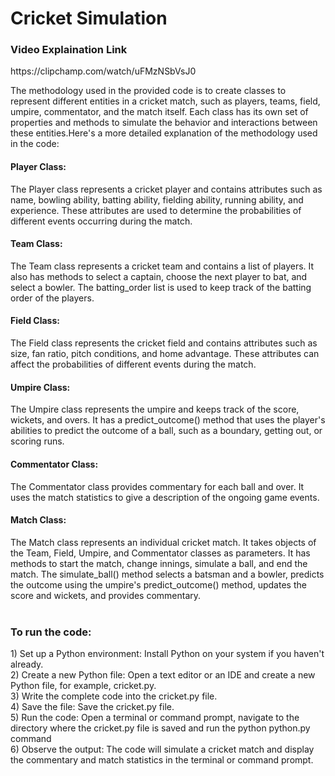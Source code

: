# Cricket Simulation

<h3>Video Explaination Link</h3>
https://clipchamp.com/watch/uFMzNSbVsJ0

The methodology used in the provided code is to create classes to represent different entities in a cricket match, such as players, teams, field, umpire, commentator, and the match itself. Each class has its own set of properties and methods to simulate the behavior and interactions between these entities.Here's a more detailed explanation of the methodology used in the code:

<h4>Player Class:</h4>The Player class represents a cricket player and contains attributes such as name, bowling ability, batting ability, fielding ability, running ability, and experience. These attributes are used to determine the probabilities of different events occurring during the match.

<h4>Team Class:</h4>The Team class represents a cricket team and contains a list of players. It also has methods to select a captain, choose the next player to bat, and select a bowler. The batting_order list is used to keep track of the batting order of the players.

<h4>Field Class:</h4>The Field class represents the cricket field and contains attributes such as size, fan ratio, pitch conditions, and home advantage. These attributes can affect the probabilities of different events during the match.

<h4>Umpire Class:</h4>The Umpire class represents the umpire and keeps track of the score, wickets, and overs. It has a predict_outcome() method that uses the player's abilities to predict the outcome of a ball, such as a boundary, getting out, or scoring runs.

<h4>Commentator Class:</h4>The Commentator class provides commentary for each ball and over. It uses the match statistics to give a description of the ongoing game events.

<h4>Match Class:</h4>The Match class represents an individual cricket match. It takes objects of the Team, Field, Umpire, and Commentator classes as parameters. It has methods to start the match, change innings, simulate a ball, and end the match. The simulate_ball() method selects a batsman and a bowler, predicts the outcome using the umpire's predict_outcome() method, updates the score and wickets, and provides commentary.
<br>
<br>

<h3>To run the code:</h3>
1) Set up a Python environment: Install Python on your system if you haven't already.<br>
2) Create a new Python file: Open a text editor or an IDE and create a new Python file, for example, cricket.py.<br>
3) Write the complete code into the cricket.py file.<br>
4) Save the file: Save the cricket.py file.<br>
5) Run the code: Open a terminal or command prompt, navigate to the directory where the cricket.py file is saved and run the python python.py command<br>
6) Observe the output: The code will simulate a cricket match and display the commentary and match statistics in the terminal or command prompt.<br>
